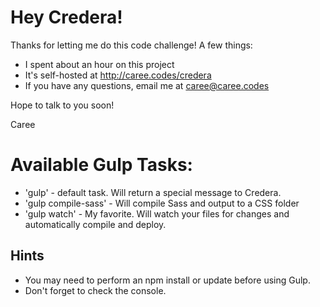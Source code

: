 # Hey Credera!
Thanks for letting me do this code challenge! A few things:

* I spent about an hour on this project
* It's self-hosted at http://caree.codes/credera
* If you have any questions, email me at caree@caree.codes

Hope to talk to you soon!

Caree

# Available Gulp Tasks:
* 'gulp' - default task. Will return a special message to Credera.
* 'gulp compile-sass' - Will compile Sass and output to a CSS folder
* 'gulp watch' - My favorite. Will watch your files for changes and automatically compile and deploy.

## Hints
* You may need to perform an npm install or update before using Gulp.
* Don't forget to check the console.